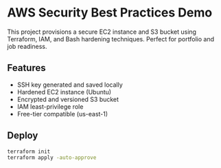 # AWS Security Best Practices Demo

This project provisions a secure EC2 instance and S3 bucket using Terraform, IAM, and Bash hardening techniques. Perfect for portfolio and job readiness.

## Features
- SSH key generated and saved locally
- Hardened EC2 instance (Ubuntu)
- Encrypted and versioned S3 bucket
- IAM least-privilege role
- Free-tier compatible (us-east-1)

## Deploy

```bash
terraform init
terraform apply -auto-approve
